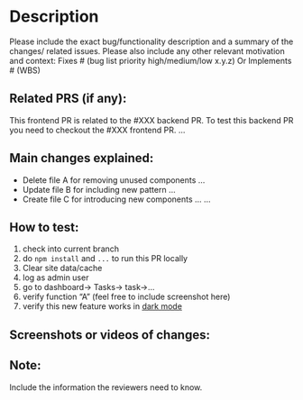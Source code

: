 # Description
Please include the exact bug/functionality description and a summary of the changes/ related issues. Please also include any other relevant motivation and context:
Fixes # (bug list priority high/medium/low x.y.z)
Or Implements # (WBS) 

## Related PRS (if any):
This frontend PR is related to the #XXX backend PR.
To test this backend PR you need to checkout the #XXX frontend PR.
…

## Main changes explained:
- Delete file A for removing unused components …
- Update file B for including new pattern …
- Create file C for introducing new components …
…

## How to test:
1. check into current branch
2. do `npm install` and `...` to run this PR locally
3. Clear site data/cache
4. log as admin user
5. go to dashboard→ Tasks→ task→…
6. verify function “A” (feel free to include screenshot here)
7. verify this new feature works in [dark mode](https://docs.google.com/document/d/11OXJfBBedK6vV-XvqWR8A9lOH0BsfnaHx01h1NZZXfI)

## Screenshots or videos of changes:

## Note:
Include the information the reviewers need to know.
